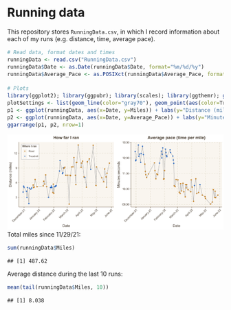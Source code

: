 Running data
================

This repository stores `RunningData.csv`, in which I record information
about each of my runs (e.g. distance, time, average pace).

``` r
# Read data, format dates and times
runningData <- read.csv("RunningData.csv")
runningData$Date <- as.Date(runningData$Date, format="%m/%d/%y")
runningData$Average_Pace <- as.POSIXct(runningData$Average_Pace, format="%M:%S")

# Plots 
library(ggplot2); library(ggpubr); library(scales); library(ggthemr); ggthemr('dust')
plotSettings <- list(geom_line(color="gray70"), geom_point(aes(color=Treadmill_Road)), scale_color_manual(values=c(alpha("orange3", 0.8), alpha("dodgerblue3",0.8))), theme(plot.title=element_text(hjust=0.5)), theme(legend.position="none"), scale_x_date(date_breaks="1 month", date_labels="%B-%y"), theme(axis.text.x=element_text(angle=45, vjust=1, hjust=1)))
p1 <- ggplot(runningData, aes(x=Date, y=Miles)) + labs(y="Distance (miles)", title="How far I ran") + plotSettings + labs(color="Where I ran") +  theme(legend.position=c(0.12, 0.85), legend.background=element_rect(size=0.1, linetype="solid", color="black"), legend.margin=margin(2,3,2,3), legend.title=element_text(size=9, face="bold"), legend.text=element_text(size=8)) + scale_y_continuous(breaks=seq(0,16,3)) + guides(color=guide_legend(override.aes=list(size=1)))
p2 <- ggplot(runningData, aes(x=Date, y=Average_Pace)) + labs(y="Minutes:seconds", title="Average pace (time per mile)") + scale_y_datetime(date_labels="%M:%S") + plotSettings
ggarrange(p1, p2, nrow=1)
```

![](Plots/README-Running-Plots-1.png)<!-- --> Total miles since
11/29/21:

``` r
sum(runningData$Miles)
```

    ## [1] 487.62

Average distance during the last 10 runs:

``` r
mean(tail(runningData$Miles, 10))
```

    ## [1] 8.038
